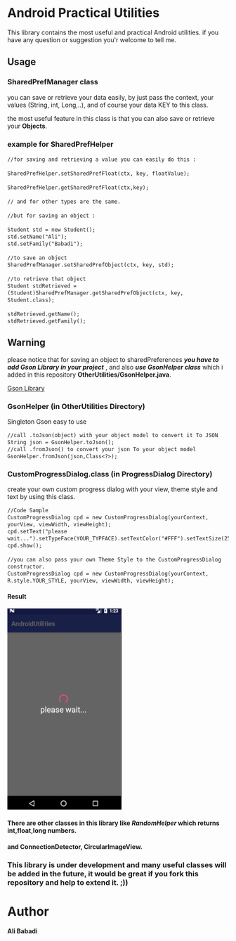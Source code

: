 # Android Practical Utilities

This library contains the most useful and practical Android utilities. if you have any question or suggestion you'r welcome to tell me.


## Usage


### SharedPrefManager class
you can save or retrieve your data easily, by just pass the context, your values (String, int, Long,..), and of course your data KEY to this class.

the most useful feature in this class is that you can also save or retrieve your **Objects**.

### example for SharedPrefHelper

```
//for saving and retrieving a value you can easily do this : 

SharedPrefHelper.setSharedPrefFloat(ctx, key, floatValue);

SharedPrefHelper.getSharedPrefFloat(ctx,key);

// and for other types are the same.

//but for saving an object : 

Student std = new Student();
std.setName("Ali");
std.setFamily("Babadi");

//to save an object
SharedPrefManager.setSharedPrefObject(ctx, key, std);

//to retrieve that object
Student stdRetrieved = (Student)SharedPrefManager.getSharedPrefObject(ctx, key, Student.class);

stdRetrieved.getName();
stdRetrieved.getFamily();
```

## Warning
please notice that for saving an object to sharedPreferences ***you have to add Gson Library in your project*** , 
and also ***use GsonHelper class*** which i added in this repository **OtherUtilities/GsonHelper.java**.

<a href= "https://futurestud.io/tutorials/gson-getting-started-with-java-json-serialization-deserialization">Gson Library</a>

### GsonHelper (in OtherUtilities Directory)
Singleton Gson easy to use

```
//call .toJson(object) with your object model to convert it To JSON
String json = GsonHelper.toJson();
//call .fromJson() to convert your json To your object model
GsonHelper.fromJson(json,Class<?>);
```

### CustomProgressDialog.class (in ProgressDialog Directory)

create your own custom progress dialog with your view, theme style and text by using this class.
```
//Code Sample
CustomProgressDialog cpd = new CustomProgressDialog(yourContext, yourView, viewWidth, viewHeight);
cpd.setText("please wait...").setTypeFace(YOUR_TYPFACE).setTextColor("#FFF").setTextSize(25).setCancelable(false);
cpd.show();

//you can also pass your own Theme Style to the CustomProgressDialog constructor.
CustomProgressDialog cpd = new CustomProgressDialog(yourContext, R.style.YOUR_STYLE, yourView, viewWidth, viewHeight);
```
#### Result

![alt text](https://github.com/mrBabadi/androidPracticalUtilities/raw/master/custom_progress_dialog.png)


#### There are other classes in this library like ***RandomHelper*** which returns int,float,long numbers.
#### and ConnectionDetector, CircularImageView.

### This library is under development and many useful classes will be added in the future, it would be great if you fork this repository and help to extend it.  ;))


# Author
#### Ali Babadi
